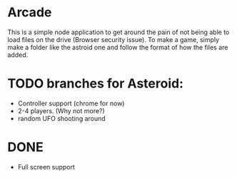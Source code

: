 # Arcade

  This is a simple node application to get around the pain of not being able to load files on the drive (Browser security issue). To make a game, simply make a folder like the astroid one and follow the format of how the files are added.
  

# TODO branches for Asteroid:
- Controller support (chrome for now)
- 2-4 players. (Why not more?)
- random UFO shooting around

# DONE 
- Full screen support
